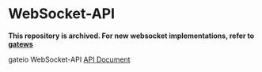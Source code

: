 # WebSocket-API

**This repository is archived. For new websocket implementations, refer to [gatews](https://github.com/gateio/gatews)**

gateio WebSocket-API
<a href="https://gateio.io/docs/websocket/index.html">API Document</a>
